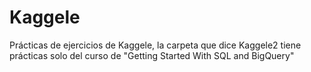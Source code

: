 # Kaggele
Prácticas de ejercicios de Kaggele, la carpeta que dice Kaggele2 tiene prácticas solo del curso de "Getting Started With SQL and BigQuery"
